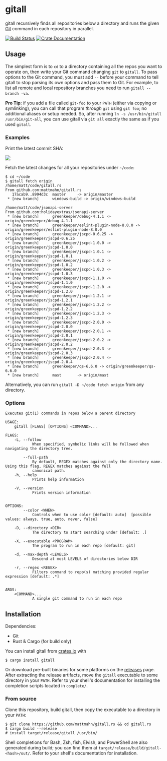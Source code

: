 # gitall

gitall recursively finds all repositories below a directory and runs the given [Git][] command in each repository in parallel.

[![Build Status](https://travis-ci.org/mattmahn/gitall.rs.svg?branch=master)](https://travis-ci.org/mattmahn/gitall.rs)
[![Crate Documentation](https://docs.rs/gitall/badge.svg)](https://docs.rs/gitall)


## Usage

The simplest form is to `cd` to a directory containing all the repos you want to operate on, then write your Git command changing `git` to `gitall`.
To pass options to the Git command, you must add `--` before your command to tell gitall to stop parsing its own options and pass them to Git.
For example, to list all remote and local repository branches you need to run `gitall -- branch -va`.

**Pro Tip:** if you add a file called `git-foo` to your `PATH` (either via copying or symlinking), you can call that program _through_ `git` using `git foo`; no additional aliases or setup needed.
So, after running `ln -s /usr/bin/gitall /usr/bin/git-all`, you can use gitall via `git all` exactly the same as if you used `gitall`.


### Examples

Print the latest commit SHA:

![](./screenshot.png)

Fetch the latest changes for all your repositories under `~/code`:
```console
$ cd ~/code
$ gitall fetch origin
/home/matt/code/gitall.rs
From github.com:mattmahn/gitall.rs
   17acab9..8994d3c  master     -> origin/master
 * [new branch]      windows-build -> origin/windows-build

/home/matt/code/jsonapi-server
From github.com:holidayextras/jsonapi-server
 * [new branch]      greenkeeper/debug-4.1.1 -> origin/greenkeeper/debug-4.1.1
 * [new branch]      greenkeeper/eslint-plugin-node-8.0.0 -> origin/greenkeeper/eslint-plugin-node-8.0.0
 * [new branch]      greenkeeper/jscpd-0.6.25 -> origin/greenkeeper/jscpd-0.6.25
 * [new branch]      greenkeeper/jscpd-1.0.0 -> origin/greenkeeper/jscpd-1.0.0
 * [new branch]      greenkeeper/jscpd-1.0.1 -> origin/greenkeeper/jscpd-1.0.1
 * [new branch]      greenkeeper/jscpd-1.0.2 -> origin/greenkeeper/jscpd-1.0.2
 * [new branch]      greenkeeper/jscpd-1.0.3 -> origin/greenkeeper/jscpd-1.0.3
 * [new branch]      greenkeeper/jscpd-1.1.0 -> origin/greenkeeper/jscpd-1.1.0
 * [new branch]      greenkeeper/jscpd-1.2.0 -> origin/greenkeeper/jscpd-1.2.0
 * [new branch]      greenkeeper/jscpd-1.2.1 -> origin/greenkeeper/jscpd-1.2.1
 * [new branch]      greenkeeper/jscpd-1.2.2 -> origin/greenkeeper/jscpd-1.2.2
 * [new branch]      greenkeeper/jscpd-1.2.3 -> origin/greenkeeper/jscpd-1.2.3
 * [new branch]      greenkeeper/jscpd-2.0.0 -> origin/greenkeeper/jscpd-2.0.0
 * [new branch]      greenkeeper/jscpd-2.0.1 -> origin/greenkeeper/jscpd-2.0.1
 * [new branch]      greenkeeper/jscpd-2.0.2 -> origin/greenkeeper/jscpd-2.0.2
 * [new branch]      greenkeeper/jscpd-2.0.3 -> origin/greenkeeper/jscpd-2.0.3
 * [new branch]      greenkeeper/jscpd-2.0.4 -> origin/greenkeeper/jscpd-2.0.4
 * [new branch]      greenkeeper/qs-6.6.0 -> origin/greenkeeper/qs-6.6.0
 * [new branch]      mast       -> origin/mast
```
Alternatively, you can run `gitall -D ~/code fetch origin` from any directory.


### Options

```
Executes git(1) commands in repos below a parent directory

USAGE:
    gitall [FLAGS] [OPTIONS] <COMMAND>...

FLAGS:
    -L, --follow
            When specified, symbolic links will be followed when navigating the directory tree.

        --full-path
            By default, REGEX matches against only the directory name. Using this flag, REGEX matches against the full
            canonical path.
    -h, --help
            Prints help information

    -V, --version
            Prints version information


OPTIONS:
        --color <WHEN>
            Controls when to use color [default: auto]  [possible values: always, true, auto, never, false]

    -D, --directory <DIR>
            The directory to start searching under [default: .]

    -X, --executable <PROGRAM>
            The program to run in each repo [default: git]

    -d, --max-depth <LEVELS>
            Descend at most LEVELS of directories below DIR

    -r, --regex <REGEX>
            Filters command to repo(s) matching provided regular expression [default: .*]


ARGS:
    <COMMAND>...
            A single git command to run in each repo
```

## Installation

Dependencies:
  - Git
  - Rust & Cargo (for build only)

You can install gitall from [crates.io][] with
```console
$ cargo install gitall
```

Or download pre-built binaries for some platforms on the [releases][] page.
After extracting the release artifacts, move the `gitall` executable to some directory in your `PATH`.
Refer to your shell's documentation for installing the completion scripts located in `complete/`.


### From source

Clone this repository, build gitall, then copy the executable to a directory in your `PATH`:
```console
$ git clone https://github.com/mattmahn/gitall.rs && cd gitall.rs
$ cargo build --release
# install target/release/gitall /usr/bin/
```

Shell completions for Bash, Zsh, fish, Elvish, and PowerShell are also generated during build; you can find them at `target/release/build/gitall-<hash>/out/`.
Refer to your shell's documentation for installation.


[crates.io]: https://crates.io/
[Git]: https://git-scm.com/
[releases]: https://github.com/mattmahn/gitall.rs/releases
